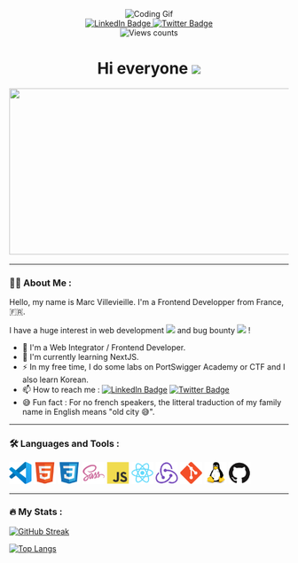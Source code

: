 <div id="header" align="center">
  <img src="https://media.giphy.com/media/v1.Y2lkPTc5MGI3NjExa3VvNmdkNDhrcnZrMzRmdHh2MWUyMnlxeXl2YTBuY3BhMmJ3eHlmcCZlcD12MV9pbnRlcm5hbF9naWZfYnlfaWQmY3Q9Zw/L1R1tvI9svkIWwpVYr/giphy.gif" width="300" alt="Coding Gif" />
  <div id="badges">
    <a href="https://www.linkedin.com/in/marc-villevieille/">
      <img src="https://img.shields.io/badge/LinkedIn-blue?logo=linkedin&logoColor=white" alt="LinkedIn Badge" />
    </a>
    <a href="https://twitter.com/Naohyo_">
      <img src="https://img.shields.io/badge/Twitter-blue?logo=twitter&logoColor=white" alt="Twitter Badge" />
    </a>
  </div>
  <img src="https://komarev.com/ghpvc/?username=N40h&color=blueviolet&abbreviated=true" alt="Views counts" />
  <h1>
    Hi everyone <img src="https://media.giphy.com/media/v1.Y2lkPTc5MGI3NjExOGl3Zm5idDVqY3M0Nm5kYWtlYW9qaHBpMnRsajM3N3dlYXJxdWxsaiZlcD12MV9pbnRlcm5hbF9naWZfYnlfaWQmY3Q9cw/hvRJCLFzcasrR4ia7z/giphy.gif" width="30px" />
  </h1>
</div>

<div align="center">
  <img src="https://media.giphy.com/media/v1.Y2lkPTc5MGI3NjExMmgyYWVmZjVzMWh6eHF5dXVlb3FwbmVzcWU5YWxqbnAyMmp4aWxzNyZlcD12MV9pbnRlcm5hbF9naWZfYnlfaWQmY3Q9Zw/Lny6Rw04nsOOc/giphy.gif" width="600" height="300" />
</div>

---

### 👨‍💻 About Me :
Hello, my name is Marc Villevieille. I'm a Frontend Developper from France, 🇫🇷.

I have a huge interest in web development <img src="https://media.giphy.com/media/v1.Y2lkPTc5MGI3NjExMjM5NTQ5eDN4N2FpdHg0MHU3aDM5am1sMG5peTVsdWgxMm0ybTJkeSZlcD12MV9pbnRlcm5hbF9naWZfYnlfaWQmY3Q9cw/juua9i2c2fA0AIp2iq/giphy.gif" width="30" /> and bug bounty <img src="https://media.giphy.com/media/v1.Y2lkPTc5MGI3NjExd3hmajVqanhnZWVwemFtaGk2bnllZWM0dHVsODliNzBoenRhYXg4eiZlcD12MV9pbnRlcm5hbF9naWZfYnlfaWQmY3Q9cw/4B1BTOMTi8b3OdPrzy/giphy.gif" width="30" /> !

- 🔭 I'm a Web Integrator / Frontend Developer.
- 🌱 I'm currently learning NextJS.
- :zap: In my free time, I do some labs on PortSwigger Academy or CTF and I also learn Korean.
- :mailbox: How to reach me : [![LinkedIn Badge](https://img.shields.io/badge/LinkedIn-blue?logo=linkedin&logoColor=white)](https://www.linkedin.com/in/marc-villevieille/) [![Twitter Badge](https://img.shields.io/badge/Twitter-blue?logo=twitter&logoColor=white)](https://twitter.com/Naohyo_)
- 😅 Fun fact : For no french speakers, the litteral traduction of my family name in English means "old city 😅".

---

### 🛠️ Languages and Tools :

<div>
  <img src="https://github.com/devicons/devicon/blob/master/icons/vscode/vscode-original.svg" title="VSCode" alt="VSCode" width="40" height="40" />
  <img src="https://github.com/devicons/devicon/blob/master/icons/html5/html5-original.svg" title="HTML" alt="HTML" width="40" height="40" />
  <img src="https://github.com/devicons/devicon/blob/master/icons/css3/css3-original.svg" title="CSS" alt="CSS" width="40" height="40" />
  <img src="https://github.com/devicons/devicon/blob/master/icons/sass/sass-original.svg" title="Sass" alt="Sass" width="40" height="40" />
  <img src="https://github.com/devicons/devicon/blob/master/icons/javascript/javascript-original.svg" title="JavaScript" alt="JavaScript" width="40" height="40" />
  <img src="https://github.com/devicons/devicon/blob/master/icons/react/react-original.svg" title="React" alt="React" width="40" height="40" />
  <img src="https://github.com/devicons/devicon/blob/master/icons/redux/redux-original.svg" title="Redux" alt="Redux" width="40" height="40" />
  <img src="https://github.com/devicons/devicon/blob/master/icons/git/git-original.svg" title="Git" alt="Git" width="40" height="40" />
  <img src="https://github.com/devicons/devicon/blob/master/icons/linux/linux-original.svg" title="Linux" alt="Linux" width="40" height="40" />
  <img src="https://github.com/devicons/devicon/blob/master/icons/github/github-original.svg" title="GitHub" alt="GitHub" width="40" height="40" />
</div>

---

### :fire: My Stats :

[![GitHub Streak](https://github-readme-streak-stats.herokuapp.com/?user=N40h&theme=dark&background=000000)](https://git.io/streak-stats)

[![Top Langs](https://github-readme-stats.vercel.app/api/top-langs/?username=N40h&layout=compact&theme=vision-friendly-dark)](https://github.com/anuraghazra/github-readme-stats)
<!--
**N40h/N40h** is a ✨ _special_ ✨ repository because its `README.md` (this file) appears on your GitHub profile.

Here are some ideas to get you started:

- 🔭 I’m currently working on ...
- 🌱 I’m currently learning ...
- 👯 I’m looking to collaborate on ...
- 🤔 I’m looking for help with ...
- 💬 Ask me about ...
- 📫 How to reach me: ...
- 😄 Pronouns: ...
- ⚡ Fun fact: ...
-->
